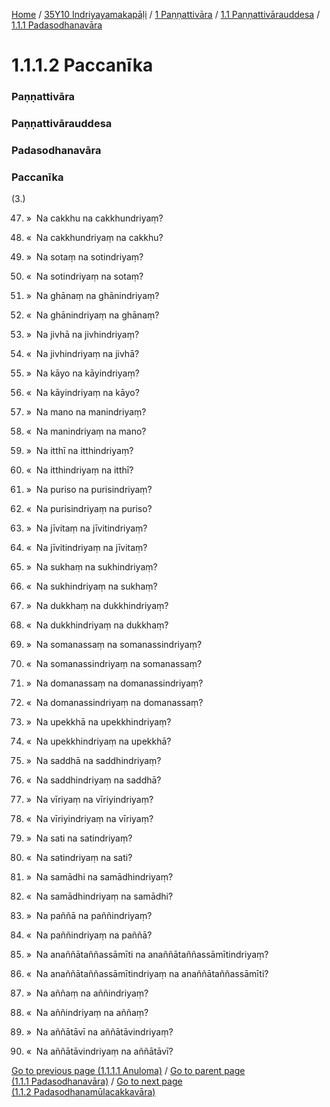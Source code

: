 
[Home](/) / [35Y10 Indriyayamakapāḷi](/tipitaka/35Y10.md) / [1 Paṇṇattivāra](/tipitaka/35Y10/1.md) / [1.1 Paṇṇattivārauddesa](/tipitaka/35Y10/1/1.1.md) / [1.1.1 Padasodhanavāra](/tipitaka/35Y10/1/1.1/1.1.1.md)

# 1.1.1.2 Paccanīka

### Paṇṇattivāra

### Paṇṇattivārauddesa

### Padasodhanavāra

### Paccanīka

(3.)

47. »  Na cakkhu na cakkhundriyaṃ?

48. «  Na cakkhundriyaṃ na cakkhu?

49. »  Na sotaṃ na sotindriyaṃ?

50. «  Na sotindriyaṃ na sotaṃ?

51. »  Na ghānaṃ na ghānindriyaṃ?

52. «  Na ghānindriyaṃ na ghānaṃ?

53. »  Na jivhā na jivhindriyaṃ?

54. «  Na jivhindriyaṃ na jivhā?

55. »  Na kāyo na kāyindriyaṃ?

56. «  Na kāyindriyaṃ na kāyo?

57. »  Na mano na manindriyaṃ?

58. «  Na manindriyaṃ na mano?

59. »  Na itthī na itthindriyaṃ?

60. «  Na itthindriyaṃ na itthī?

61. »  Na puriso na purisindriyaṃ?

62. «  Na purisindriyaṃ na puriso?

63. »  Na jīvitaṃ na jīvitindriyaṃ?

64. «  Na jīvitindriyaṃ na jīvitaṃ?

65. »  Na sukhaṃ na sukhindriyaṃ?

66. «  Na sukhindriyaṃ na sukhaṃ?

67. »  Na dukkhaṃ na dukkhindriyaṃ?

68. «  Na dukkhindriyaṃ na dukkhaṃ?

69. »  Na somanassaṃ na somanassindriyaṃ?

70. «  Na somanassindriyaṃ na somanassaṃ?

71. »  Na domanassaṃ na domanassindriyaṃ?

72. «  Na domanassindriyaṃ na domanassaṃ?

73. »  Na upekkhā na upekkhindriyaṃ?

74. «  Na upekkhindriyaṃ na upekkhā?

75. »  Na saddhā na saddhindriyaṃ?

76. «  Na saddhindriyaṃ na saddhā?

77. »  Na vīriyaṃ na vīriyindriyaṃ?

78. «  Na vīriyindriyaṃ na vīriyaṃ?

79. »  Na sati na satindriyaṃ?

80. «  Na satindriyaṃ na sati?

81. »  Na samādhi na samādhindriyaṃ?

82. «  Na samādhindriyaṃ na samādhi?

83. »  Na paññā na paññindriyaṃ?

84. «  Na paññindriyaṃ na paññā?

85. »  Na anaññātaññassāmīti na anaññātaññassāmītindriyaṃ?

86. «  Na anaññātaññassāmītindriyaṃ na anaññātaññassāmīti?

87. »  Na aññaṃ na aññindriyaṃ?

88. «  Na aññindriyaṃ na aññaṃ?

89. »  Na aññātāvī na aññātāvindriyaṃ?

90. «  Na aññātāvindriyaṃ na aññātāvī?

[Go to previous page (1.1.1.1 Anuloma)](/tipitaka/35Y10/1/1.1/1.1.1/1.1.1.1.md) / [Go to parent page (1.1.1 Padasodhanavāra)](/tipitaka/35Y10/1/1.1/1.1.1.md) / [Go to next page (1.1.2 Padasodhanamūlacakkavāra)](/tipitaka/35Y10/1/1.1/1.1.2.md)


